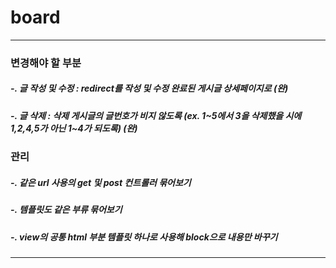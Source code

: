 # board

<hr>

<div>
  <h3>변경해야 할 부분</h3>
  <h5>-. 글 작성 및 수정 : redirect를 작성 및 수정 완료된 게시글 상세페이지로 (완)</h5>
  <h5>-. 글 삭제 : 삭제 게시글의 글번호가 비지 않도록 (ex. 1~5에서 3을 삭제했을 시에 1,2,4,5가 아닌 1~4가 되도록) (완)</h5>
</div>

<div>
  <h3>관리</h3>
  <h5>-. 같은 url 사용의 get 및 post 컨트롤러 묶어보기</h5>
  <h5>-. 템플릿도 같은 부류 묶어보기</h5>
  <h5>-. view의 공통 html 부분 템플릿 하나로 사용해 block으로 내용만 바꾸기</h5>
</div>

<hr>

